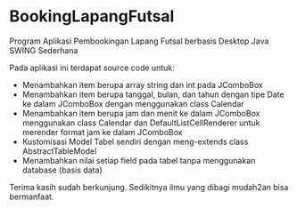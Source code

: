 # BookingLapangFutsal
Program Aplikasi Pembookingan Lapang Futsal berbasis Desktop Java SWING Sederhana

Pada aplikasi ini terdapat source code untuk:
- Menambahkan item berupa array string dan int pada JComboBox
- Menambahkan item berupa tanggal, bulan, dan tahun dengan tipe Date ke dalam JComboBox dengan menggunakan class Calendar
- Menambahkan item berupa jam dan menit ke dalam JComboBox menggunakan class Calendar dan DefaultListCellRenderer untuk merender format jam ke dalam JComboBox
- Kustomisasi Model Tabel sendiri dengan meng-extends class AbstractTableModel
- Menambahkan nilai setiap field pada tabel tanpa menggunakan database (basis data)


Terima kasih sudah berkunjung. Sedikitnya ilmu yang dibagi mudah2an bisa bermanfaat.
